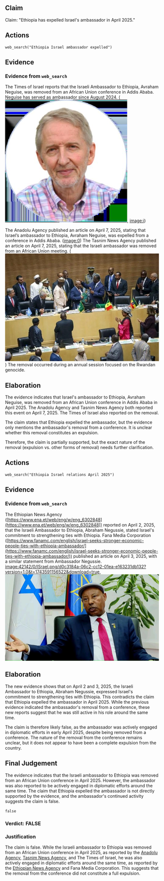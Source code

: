 ## Claim
Claim: "Ethiopia has expelled Israel's ambassador in April 2025."

## Actions
```
web_search("Ethiopia Israel ambassador expelled")
```

## Evidence
### Evidence from `web_search`
The Times of Israel reports that the Israeli Ambassador to Ethiopia, Avraham Neguise, was removed from an African Union conference in Addis Ababa. Neguise has served as ambassador since August 2024. (![image 4997](media/2025-08-23_01-27-1755912471-304388.jpg), <image:i>)

The Anadolu Agency published an article on April 7, 2025, stating that Israel’s ambassador to Ethiopia, Avraham Neguise, was expelled from a conference in Addis Ababa. (<image:0>) The Tasnim News Agency published an article on April 7, 2025, stating that the Israeli ambassador was removed from an African Union meeting. (![image 5020](media/2025-08-23_01-28-1755912522-024396.jpg)) The removal occurred during an annual session focused on the Rwandan genocide.


## Elaboration
The evidence indicates that Israel's ambassador to Ethiopia, Avraham Neguise, was removed from an African Union conference in Addis Ababa in April 2025. The Anadolu Agency and Tasnim News Agency both reported this event on April 7, 2025. The Times of Israel also reported on the removal.

The claim states that Ethiopia expelled the ambassador, but the evidence only mentions the ambassador's removal from a conference. It is unclear whether this removal constitutes an expulsion.

Therefore, the claim is partially supported, but the exact nature of the removal (expulsion vs. other forms of removal) needs further clarification.


## Actions
```
web_search("Ethiopia Israel relations April 2025")
```

## Evidence
### Evidence from `web_search`
The Ethiopian News Agency ([https://www.ena.et/web/eng/w/eng_6302848](https://www.ena.et/web/eng/w/eng_6302848)) reported on April 2, 2025, that the Israeli Ambassador to Ethiopia, Abraham Negussie, stated Israel's commitment to strengthening ties with Ethiopia. Fana Media Corporation ([https://www.fanamc.com/english/israel-seeks-stronger-economic-people-ties-with-ethiopia-ambassador/](https://www.fanamc.com/english/israel-seeks-stronger-economic-people-ties-with-ethiopia-ambassador/)) published an article on April 3, 2025, with a similar statement from Ambassador Negussie. <image:42142/0/ISrael.png/d0c3184a-06c2-cc12-01ea-e163231db132?version=1.0&t=1743591156522&download=true>, ![image 5051](media/2025-08-23_01-29-1755912546-305304.jpg)


## Elaboration
The new evidence shows that on April 2 and 3, 2025, the Israeli Ambassador to Ethiopia, Abraham Negussie, expressed Israel's commitment to strengthening ties with Ethiopia. This contradicts the claim that Ethiopia expelled the ambassador in April 2025. While the previous evidence indicated the ambassador's removal from a conference, these new reports suggest that he was still active in his role around the same time.

The claim is therefore likely false, as the ambassador was actively engaged in diplomatic efforts in early April 2025, despite being removed from a conference. The nature of the removal from the conference remains unclear, but it does not appear to have been a complete expulsion from the country.


## Final Judgement
The evidence indicates that the Israeli ambassador to Ethiopia was removed from an African Union conference in April 2025. However, the ambassador was also reported to be actively engaged in diplomatic efforts around the same time. The claim that Ethiopia expelled the ambassador is not directly supported by the evidence, and the ambassador's continued activity suggests the claim is false.

`false`


### Verdict: FALSE

### Justification
The claim is false. While the Israeli ambassador to Ethiopia was removed from an African Union conference in April 2025, as reported by the [Anadolu Agency](https://www.aa.com.tr/en), [Tasnim News Agency](https://www.tasnimnews.com/en), and The Times of Israel, he was also actively engaged in diplomatic efforts around the same time, as reported by the [Ethiopian News Agency](https://www.ena.et/web/eng/w/eng_6302848) and Fana Media Corporation. This suggests that the removal from the conference did not constitute a full expulsion.
